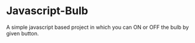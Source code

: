 # Javascript-Bulb
 A simple javascript based project in which you can ON or OFF the bulb by given button.
